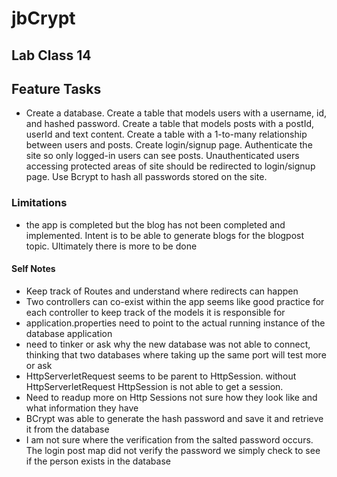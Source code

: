 # jbCrypt

## Lab Class 14

## Feature Tasks 

- Create a database.
  Create a table that models users with a username, id, and hashed password.
  Create a table that models posts with a postId, userId and text content.
  Create a table with a 1-to-many relationship between users and posts.
  Create login/signup page.
  Authenticate the site so only logged-in users can see posts.
  Unauthenticated users accessing protected areas of site should be redirected to login/signup page.
  Use Bcrypt to hash all passwords stored on the site.

### Limitations 
- the app is completed but the blog has not been completed and implemented. Intent is to be able to generate blogs for the blogpost topic. Ultimately there is more to be done 

#### Self Notes 

- Keep track of Routes and understand where redirects can happen
- Two controllers can co-exist within the app seems like good practice for each controller to keep track of the models it is responsible for
- application.properties need to point to the actual running instance of the database application 
- need to tinker or ask why the new database was not able to connect, thinking that two databases where taking up the same port will test more or ask 
- HttpServerletRequest seems to be parent to HttpSession. without HttpServerletRequest HttpSession is not able to get a session.
- Need to readup more on Http Sessions not sure how they look like and what information they have 
- BCrypt was able to generate the hash password and save it and retrieve it from the database 
- I am not sure where the verification from the salted password occurs. The login post map did not verify the password we simply check to see if the person exists in the database  
